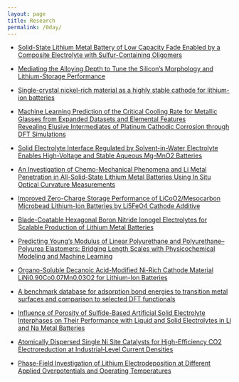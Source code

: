 ```yaml
---
layout: page
title: Research
permalink: /0day/
---
```


- [Solid-State Lithium Metal Battery of Low Capacity Fade Enabled by a Composite Electrolyte with Sulfur-Containing Oligomers](https://doi.org/10.1021/acsami.1c23539)  
- [Mediating the Alloying Depth to Tune the Silicon’s Morphology and Lithium-Storage Performance](https://doi.org/10.1039/D2TA01342H) 
- [Single-crystal nickel-rich material as a highly stable cathode for lithium-ion batteries](https://doi.org/10.1039/D2TA01186G)  

- [Machine Learning Prediction of the Critical Cooling Rate for Metallic Glasses from Expanded Datasets and Elemental Features](https://doi.org/10.1021/acs.chemmater.1c03542)  
[Revealing Elusive Intermediates of Platinum Cathodic Corrosion through DFT Simulations](https://doi.org/10.1021/acs.jpclett.1c04187
)  

- [Solid Electrolyte Interface Regulated by Solvent-in-Water Electrolyte Enables High-Voltage and Stable Aqueous Mg-MnO2 Batteries](https://doi.org/10.1002/aenm.202103352)  

- [An Investigation of Chemo-Mechanical Phenomena and Li Metal Penetration in All-Solid-State Lithium Metal Batteries Using In Situ Optical Curvature Measurements](https://doi.org/10.1002/aenm.202200369)  

- [Improved Zero-Charge Storage Performance of LiCoO2/Mesocarbon Microbead Lithium-Ion Batteries by Li5FeO4 Cathode Additive
](https://doi.org/10.1021/acsami.1c21392
)  

- [Blade-Coatable Hexagonal Boron Nitride Ionogel Electrolytes for Scalable Production of Lithium Metal Batteries](https://doi.org/10.1021/acsenergylett.2c00535
)  

- [Predicting Young’s Modulus of Linear Polyurethane and Polyurethane–Polyurea Elastomers: Bridging Length Scales with Physicochemical Modeling and Machine Learning](https://doi.org/10.1021/acsami.1c24715)

- [Organo-Soluble Decanoic Acid-Modified Ni-Rich Cathode Material LiNi0.90Co0.07Mn0.03O2 for Lithium-Ion Batteries](https://pubs.acs.org/doi/10.1021/acsami.2c02797)  

- [A benchmark database for adsorption bond energies to transition metal surfaces and comparison to selected DFT functionals](https://doi.org/10.1016/j.susc.2015.03.023)

- [Influence of Porosity of Sulfide-Based Artificial Solid Electrolyte Interphases on Their Performance with Liquid and Solid Electrolytes in Li and Na Metal Batteries](https://doi.org/10.1021/acsami.1c23923)

- [Atomically Dispersed Single Ni Site Catalysts for High-Efficiency CO2 Electroreduction at Industrial‐Level Current Densities](https://doi.org/10.1039/D2EE00318J)

- [Phase-Field Investigation of Lithium Electrodeposition at Different Applied Overpotentials and Operating Temperatures](https://doi.org/10.1021/acsami.2c00900)
